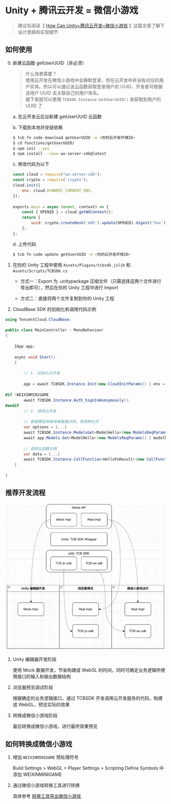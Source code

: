 # Unity + 腾讯云开发 = 微信小游戏

> 建议先阅读【 [How Can Unity+腾讯云开发=微信小游戏]() 】这篇文章了解下设计思路和实现细节

## 如何使用

0. 新建云函数 getUserUUID（非必须）

    > 什么场景需要？  
    > 使用云开发在微信小游戏中会静默登录，但在云开发中并没有对应的用户实体。所以可以通过该云函数获取登录用户的 UUID，开发者可根据该用户 UUID 去关联自己的用户体系。  
    > 接下来就可以使用 `TCBSDK.Instance.GetUserUUID()` 来获取到用户的 UUID 了

    a. 在云开发云后台新建 getUserUUID 云函数

    b. 下载到本地并安装依赖
    
    ```sh
    $ tcb fn code download getUserUUID -e <你的云开发环境ID>
    $ cd functions/getUserUUID/
    $ npm init --yes
    $ npm install --save wx-server-sdk@latest
    ```

    c. 修改代码为以下
    ```js
    const cloud = require("wx-server-sdk");
    const crypto = require('crypto');
    cloud.init({
        env: cloud.DYNAMIC_CURRENT_ENV,
    });

    exports.main = async (event, context) => {
        const { OPENID } = cloud.getWXContext();
        return {
            uuid: crypto.createHash('md5').update(OPENID).digest('hex'),
        };
    };
    ```

    d. 上传代码
    ```sh
    $ tcb fn code update getUserUUID -e <你的云开发环境ID>
    ```

1. 在你的 Unity 工程中使用 `Assets/Plugins/tcbsdk.jslib` 和 `Assets/Scripts/TCBSDK.cs`

   - 方式一：Export 为 .unitypackage 压缩文件（只需选择这两个文件进行导出即可），然后在你的 Unity 工程中进行 Import

   - 方式二：直接将两个文件复制到你的 Unity 工程

2. CloudBase SDK 的初始化和调用代码示例

```c#
using TencentCloud.CloudBase;

public class MainController : MonoBehaviour
{

    IApp app;

    async void Start()
    {

        // 1. 初始化云开发

        app = await TCBSDK.Instance.Init(new CloudInitParams() { env = "你的云开发环境 ID" });

#if !WEIXINMINIGAME
        await TCBSDK.Instance.Auth_SignInAnonymously();
#endif
        // 2. 调用云开发

        // 数据模型获取单条数据示例。有两种方式
        var options = {...}
        await TCBSDK.Instance.ModelsGet<ModelHello>(new ModelsReqParams() { modelName = "hello", options = options });
        await app.Models.Get<ModelHello>(new ModelsReqParams() { modelName = "hello", options = options });

        // 调用云函数示例
        var data = {...}
        await TCBSDK.Instance.CallFunction<HelloFnResult>(new CallFunctionParams() { name = "helloFn", data = data });
    }

}
```

## 推荐开发流程

![](Docs/Images/7.png)

1. Unity 编辑器开发阶段

   使用 Mock 数据开发，节省构建成 WebGL 的时间，同时可确定业务逻辑所使用接口的输入和输出数据结构

2. 浏览器预览调试阶段

   根据确定的业务逻辑接口，通过 TCBSDK 开发调用云开发服务的代码，构建成 WebGL，预览实际的效果

3. 转换成微信小游戏阶段

   最后转换成微信小游戏，进行最终效果预览

## 如何转换成微信小游戏

1. 增加 `WEIXINMINIGAME` 预处理符号

   Build Settings > WebGL > Player Settings > Scripting Define Symbols 中添加 WEIXINMINIGAME

2. 通过微信小游戏转换工具进行转换

   具体参考 [转换工具导出微信小游戏](https://wechat-miniprogram.github.io/minigame-unity-webgl-transform/Design/Transform.html)
